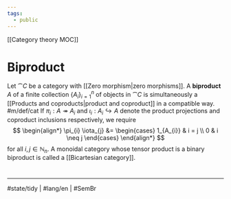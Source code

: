 ```yaml
---
tags:
  - public
---
```

[[Category theory MOC]]
# Biproduct

Let $\cat C$ be a category with [[Zero morphism|zero morphisms]].
A **biproduct** $A$ of a finite collection $\{ A_{i} \}_{i=1}^n$ of objects in $\cat C$ is simultaneously a [[Products and coproducts|product and coproduct]] in a compatible way. #m/def/cat 
If $\pi_{i} : A \twoheadrightarrow A_{i}$ and $\iota_{i} : A_{i} \hookrightarrow A$ denote the product projections and coproduct inclusions respectively,
we require
$$
\begin{align*}
\pi_{i} \iota_{j} &= \begin{cases}
1_{A_{i}} & i = j \\
0 & i \neq j
\end{cases}
\end{align*}
$$
for all $i,j \in \mathbb{N}_{n}$.
A monoidal category whose tensor product is a binary biproduct is called a [[Bicartesian category]].

#
---
#state/tidy | #lang/en | #SemBr
